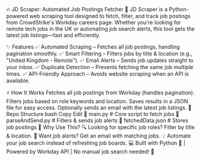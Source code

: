 
🔥 JD Scraper: Automated Job Postings Fetcher
🚀 JD Scraper is a Python-powered web scraping tool designed to fetch, filter, and track job postings from CrowdStrike's Workday careers page. Whether you're looking for remote tech jobs in the UK or automating job search alerts, this tool gets the latest job listings—fast and efficiently.

✨ Features
✅ Automated Scraping – Fetches all job postings, handling pagination smoothly.
✅ Smart Filtering – Filters jobs by title & location (e.g., "United Kingdom - Remote").
✅ Email Alerts – Sends job updates straight to your inbox.
✅ Duplicate Detection – Prevents fetching the same job multiple times.
✅ API-Friendly Approach – Avoids website scraping when an API is available.

⚡️ How It Works
Fetches all job postings from Workday (handles pagination).
Filters jobs based on role keywords and location.
Saves results in a JSON file for easy access.
Optionally sends an email with the latest job listings.
📂 Repo Structure
bash
Copy
Edit
📜 main.py         # Core script to fetch jobs
📜 parseAndSend.py # Filters & sends job alerts
📜 fetchedData.json # Stores job postings
📌 Why Use This?
🔍 Looking for specific job roles? Filter by title & location.
📩 Want job alerts? Get an email with matching jobs.
💡 Automate your job search instead of refreshing job boards.
💻 Built with Python 🐍 | Powered by Workday API | No manual job search needed! 🚀

